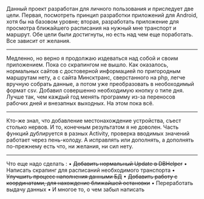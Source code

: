 Данный проект разработан для личного пользования и приследует две цели. Первая, посмотреть принцип
разработки приложений для Android, хотя бы на базовом уровне; вторая, разработать приложение
для просмотра ближайшего расписания на нужный мне транспорт и маршрут. Обе цели были достигнуты,
но есть над чем еще поработать. Все зависит от желания.

--------------------------------------------------------------------------------------------

Медленно, но верно я продолжаю издеваться над собой и своим приложением. Пока со скрапингом не
вышло. Как оказалось, нормальных сайтов с достоверной информацией по пригородным маршрутам нету,
а с сайта Минсктранс, сверстанного на php, легче вручную собрать данные, а потом уже преобразовать в
необоходимый формат csv.
Добавил совершенно необходимую кнопку о типе дня. Лучше так, чем каждый год менять программу из-за
переносов рабочих дней и внезапных выходных.
На этом пока всё.

--------------------------------------------------------------------------------------------

 Кто-же знал, что добавление местонахождение устройства, съест столько нервов. И то, конечным
 результатом я не доволен. Часть функций дублируется в разных Activity, проверка вводимых значений
 работает через пень-колоду. А исправлять или дополнять, а дополнять по-прежнему есть что,
 ни желания, ни сил нету.

--------------------------------------------------------------------------------------------

Что еще надо сделать :
•	~~Добавить нормальный Update в DBHelper~~
•	Написать скрапинг для расписаний необходимого транспорта
•	~~Улучшить процесс наполнения данными БД~~
•	~~Добавить работу с координатами, для нахождение ближайшей остановки~~
•	Переработать выдачу данных
•	И многое то, о чем забыл написать



